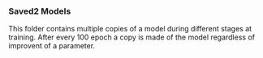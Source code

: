 ### Saved2 Models

This folder contains multiple copies of a model during different stages at training.
After every 100 epoch a copy is made of the model regardless of improvent of a parameter.

